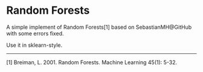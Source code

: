 # Random Forests

A simple implement of Random Forests[1] based on SebastianMH@GitHub with some errors fixed.

Use it in sklearn-style.


----------
[1] Breiman, L. 2001. Random Forests. Machine Learning 45(1): 5-32.



